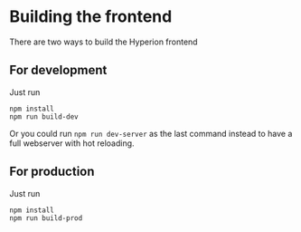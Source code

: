 # Building the frontend
There are two ways to build the Hyperion frontend

## For development
Just run

    npm install
    npm run build-dev

Or you could run `npm run dev-server` as the last command instead to have a full webserver with hot reloading.

## For production
Just run

    npm install
    npm run build-prod